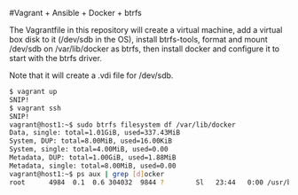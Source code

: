 #Vagrant + Ansible + Docker + btrfs

The Vagrantfile in this repository will create a virtual machine, add a virtual box disk to it (/dev/sdb in the OS), install btrfs-tools, format and mount /dev/sdb on /var/lib/docker as btrfs, then install docker and configure it to start with the btrfs driver. 

Note that it will create a .vdi file for /dev/sdb.

```bash
$ vagrant up
SNIP!
$ vagrant ssh
SNIP!
vagrant@host1:~$ sudo btrfs filesystem df /var/lib/docker
Data, single: total=1.01GiB, used=337.43MiB
System, DUP: total=8.00MiB, used=16.00KiB
System, single: total=4.00MiB, used=0.00
Metadata, DUP: total=1.00GiB, used=1.88MiB
Metadata, single: total=8.00MiB, used=0.00
vagrant@host1:~$ ps aux | grep [d]ocker
root      4984  0.1  0.6 304032  9844 ?        Sl   23:44   0:00 /usr/bin/docker.io -d -s btrfs
```
